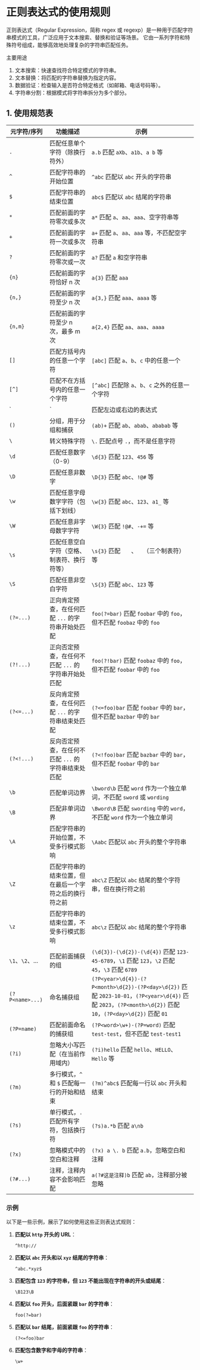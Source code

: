 # 正则表达式的使用规则
正则表达式（Regular Expression，简称 regex 或 regexp）是一种用于匹配字符串模式的工具，广泛应用于文本搜索、替换和验证等场景。
它由一系列字符和特殊符号组成，能够高效地处理复杂的字符串匹配任务。

主要用途
1. 文本搜索：快速查找符合特定模式的字符串。
2. 文本替换：将匹配的字符串替换为指定内容。
3. 数据验证：检查输入是否符合特定格式（如邮箱、电话号码等）。
4. 字符串分割：根据模式将字符串拆分为多个部分。

## 1. 使用规范表
| 元字符/序列 | 功能描述 | 示例 |
|-------------|----------|------|
| `.`         | 匹配任意单个字符（除换行符外） | `a.b` 匹配 `aXb`、`a1b`、`a b` 等 |
| `^`         | 匹配字符串的开始位置 | `^abc` 匹配以 `abc` 开头的字符串 |
| `$`         | 匹配字符串的结束位置 | `abc$` 匹配以 `abc` 结尾的字符串 |
| `*`         | 匹配前面的字符零次或多次 | `a*` 匹配 `a`、`aa`、`aaa`、空字符串等 |
| `+`         | 匹配前面的字符一次或多次 | `a+` 匹配 `a`、`aa`、`aaa` 等，不匹配空字符串 |
| `?`         | 匹配前面的字符零次或一次 | `a?` 匹配 `a` 和空字符串 |
| `{n}`       | 匹配前面的字符恰好 n 次 | `a{3}` 匹配 `aaa` |
| `{n,}`      | 匹配前面的字符至少 n 次 | `a{3,}` 匹配 `aaa`、`aaaa` 等 |
| `{n,m}`     | 匹配前面的字符至少 n 次，最多 m 次 | `a{2,4}` 匹配 `aa`、`aaa`、`aaaa` |
| `[]`        | 匹配方括号内的任意一个字符 | `[abc]` 匹配 `a`、`b`、`c` 中的任意一个 |
| `[^]`       | 匹配不在方括号内的任意一个字符 | `[^abc]` 匹配除 `a`、`b`、`c` 之外的任意一个字符 |
| `|`         | 匹配左边或右边的表达式 | `a|b` 匹配 `a` 或 `b` |
| `()`        | 分组，用于分组和捕获 | `(ab)+` 匹配 `ab`、`abab`、`ababab` 等 |
| `\`         | 转义特殊字符 | `\.` 匹配点号 `.`，而不是任意字符 |
| `\d`        | 匹配任意数字（0-9） | `\d{3}` 匹配 `123`、`456` 等 |
| `\D`        | 匹配任意非数字 | `\D{3}` 匹配 `abc`、`!@#` 等 |
| `\w`        | 匹配任意字母数字字符（包括下划线） | `\w{3}` 匹配 `abc`、`123`、`a1_` 等 |
| `\W`        | 匹配任意非字母数字字符 | `\W{3}` 匹配 `!@#`、`-+=` 等 |
| `\s`        | 匹配任意空白字符（空格、制表符、换行符等） | `\s{3}` 匹配 `   `、`	`（三个制表符）等 |
| `\S`        | 匹配任意非空白字符 | `\S{3}` 匹配 `abc`、`123` 等 |
| `(?=...)`   | 正向肯定预查，在任何匹配 `...` 的字符串开始处匹配 | `foo(?=bar)` 匹配 `foobar` 中的 `foo`，但不匹配 `foobaz` 中的 `foo` |
| `(?!...)`   | 正向否定预查，在任何不匹配 `...` 的字符串开始处匹配 | `foo(?!bar)` 匹配 `foobaz` 中的 `foo`，但不匹配 `foobar` 中的 `foo` |
| `(?<=...)`  | 反向肯定预查，在任何匹配 `...` 的字符串结束处匹配 | `(?<=foo)bar` 匹配 `foobar` 中的 `bar`，但不匹配 `bazbar` 中的 `bar` |
| `(?<!...)`  | 反向否定预查，在任何不匹配 `...` 的字符串结束处匹配 | `(?<!foo)bar` 匹配 `bazbar` 中的 `bar`，但不匹配 `foobar` 中的 `bar` |
| `\b`        | 匹配单词边界 | `\bword\b` 匹配 `word` 作为一个独立单词，不匹配 `sword` 或 `wording` |
| `\B`        | 匹配非单词边界 | `\Bword\B` 匹配 `swording` 中的 `word`，不匹配 `word` 作为一个独立单词 |
| `\A`        | 匹配字符串的开始位置，不受多行模式影响 | `\Aabc` 匹配以 `abc` 开头的整个字符串 |
| `\Z`        | 匹配字符串的结束位置，但在最后一个字符之后的换行符之前 | `abc\Z` 匹配以 `abc` 结尾的整个字符串，但在换行符之前 |
| `\z`        | 匹配字符串的结束位置，不受多行模式影响 | `abc\z` 匹配以 `abc` 结尾的整个字符串 |
| `\1`、`\2`、... | 匹配前面捕获的组 | `(\d{3})-(\d{2})-(\d{4})` 匹配 `123-45-6789`，`\1` 匹配 `123`，`\2` 匹配 `45`，`\3` 匹配 `6789` |
| `(?P<name>...)` | 命名捕获组 | `(?P<year>\d{4})-(?P<month>\d{2})-(?P<day>\d{2})` 匹配 `2023-10-01`，`(?P<year>\d{4})` 匹配 `2023`，`(?P<month>\d{2})` 匹配 `10`，`(?P<day>\d{2})` 匹配 `01` |
| `(?P=name)` | 匹配前面命名的捕获组 | `(?P<word>\w+)-(?P=word)` 匹配 `test-test`，但不匹配 `test-test1` |
| `(?i)`      | 忽略大小写匹配（在当前作用域内） | `(?i)hello` 匹配 `hello`、`HELLO`、`Hello` 等 |
| `(?m)`      | 多行模式，`^` 和 `$` 匹配每一行的开始和结束 | `(?m)^abc$` 匹配每一行以 `abc` 开头和结束 |
| `(?s)`      | 单行模式，`.` 匹配所有字符，包括换行符 | `(?s)a.*b` 匹配 `a\nb` |
| `(?x)`      | 忽略模式中的空白和注释 | `(?x) a \. b` 匹配 `a.b`，忽略空白和注释 |
| `(?#...)`   | 注释，注释内容不会影响匹配 | `a(?#这是注释)b` 匹配 `ab`，注释部分被忽略 |
### 示例
以下是一些示例，展示了如何使用这些正则表达式规则：
1. **匹配以 `http` 开头的 URL**：
   ```regex
   ^http://
   ```
2. **匹配以 `abc` 开头和以 `xyz` 结尾的字符串**：
   ```regex
   ^abc.*xyz$
   ```
3. **匹配包含 `123` 的字符串，但 `123` 不能出现在字符串的开头或结尾**：
   ```regex
   \B123\B
   ```
4. **匹配以 `foo` 开头，后面紧跟 `bar` 的字符串**：
   ```regex
   foo(?=bar)
   ```
5. **匹配以 `bar` 结尾，前面紧跟 `foo` 的字符串**：
   ```regex
   (?<=foo)bar
   ```
6. **匹配包含数字和字母的字符串**：
   ```regex
   \w+
   ```  